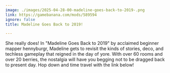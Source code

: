 ```yaml
---
image: ./images/2025-04-28-00-madeline-goes-back-to-2019-.png
link: https://gamebanana.com/mods/589594
ignore: false
title: Madeline Goes Back to 2019!

---
```


She really does! In "Madeline Goes Back to 2019" by acclaimed beginner mapper hennyburgr, Madeline gets to revisit the kinds of stories, deco, and techless gameplay that reigned in the day of yore. With over 60 rooms and over 20 berries, the nostalgia will have you begging not to be dragged back to present day. Hop down and time travel with the link below!